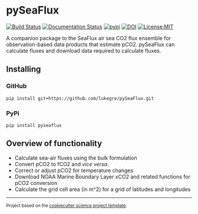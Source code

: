 pySeaFlux
==============================
[![Build Status](https://github.com/lukegre/pyseaflux/workflows/Tests/badge.svg)](https://github.com/lukegre/pyseaflux/actions)
[![Documentation Status](https://readthedocs.org/projects/seaflux/badge/?version=latest)](https://seaflux.readthedocs.io/en/latest/?badge=latest)
[![pypi](https://badgen.net/pypi/v/pyseaflux)](https://pypi.org/project/pyseaflux)
[![DOI](https://zenodo.org/badge/DOI/10.5281/zenodo.4659162.svg)](https://doi.org/10.5281/zenodo.4045403)
[![License:MIT](https://img.shields.io/badge/License-MIT-lightgray.svg?style=flt-square)](https://opensource.org/licenses/MIT)
<!-- [![conda-forge](https://img.shields.io/conda/dn/conda-forge/seaflux?label=conda-forge)](https://anaconda.org/conda-forge/seaflux) -->


A companion package to the SeaFlux air sea CO2 flux ensemble for observation-based data products that estimate pCO2. 
pySeaFlux can calculate fluxes and download data required to calculate fluxes. 


Installing
----------

### GitHub
`pip install git+https://github.com/lukegre/pySeaFlux.git`

### PyPi
`pip install pyseaflux`


Overview of functionality
-------------------------

- Calculate sea-air fluxes using the bulk formulation
- Convert pCO2 to fCO2 and *vice versa*.
- Correct or adjust pCO2 for temperature changes
- Download NOAA Marine Boundary Layer xCO2 and related functions for pCO2 conversion
- Calculate the grid cell area (in m^2) for a grid of latitudes and longitudes


--------

<p><small>Project based on the <a target="_blank" href="https://github.com/jbusecke/cookiecutter-science-project">cookiecutter science project template</a>.</small></p>
